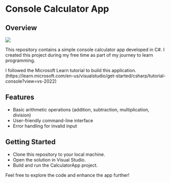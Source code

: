 <h1>Console Calculator App</h1>

<h2>Overview</h2>

<img src="https://github-production-user-asset-6210df.s3.amazonaws.com/89489853/345902456-7761a0f6-66fc-4c05-88c6-703c296cf2f5.png?X-Amz-Algorithm=AWS4-HMAC-SHA256&X-Amz-Credential=AKIAVCODYLSA53PQK4ZA%2F20240704%2Fus-east-1%2Fs3%2Faws4_request&X-Amz-Date=20240704T165517Z&X-Amz-Expires=300&X-Amz-Signature=20a71b950846863bb72f76916b0b027333b412caaa6edb37355dc0c5f1bc1e34&X-Amz-SignedHeaders=host&actor_id=89489853&key_id=0&repo_id=819641561">
<p>This repository contains a simple console calculator app developed in C#. I created this project during my free time as part of my journey to learn programming.</p>
<p>I followed the Microsoft Learn tutorial to build this application.<br>(https://learn.microsoft.com/en-us/visualstudio/get-started/csharp/tutorial-console?view=vs-2022)</p>
<h2>Features</h2>
<ul>
  <li>Basic arithmetic operations (addition, subtraction, multiplication, division)</li>
  <li>User-friendly command-line interface</li>
  <li>Error handling for invalid input</li>
</ul>
<h2>Getting Started</h2>
<ul>
  <li>Clone this repository to your local machine.</ol>
  <li>Open the solution in Visual Studio.</ol>
  <li>Build and run the CalculatorApp project.</ol>
</ul>

<p>Feel free to explore the code and enhance the app further!</p>

